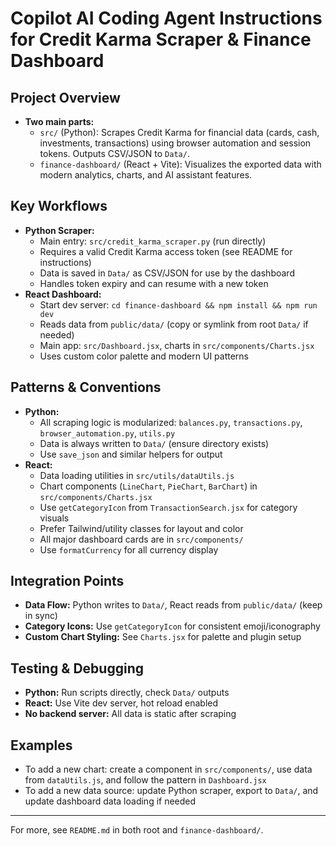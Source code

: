# Copilot AI Coding Agent Instructions for Credit Karma Scraper & Finance Dashboard

## Project Overview
- **Two main parts:**
  - `src/` (Python): Scrapes Credit Karma for financial data (cards, cash, investments, transactions) using browser automation and session tokens. Outputs CSV/JSON to `Data/`.
  - `finance-dashboard/` (React + Vite): Visualizes the exported data with modern analytics, charts, and AI assistant features.

## Key Workflows
- **Python Scraper:**
  - Main entry: `src/credit_karma_scraper.py` (run directly)
  - Requires a valid Credit Karma access token (see README for instructions)
  - Data is saved in `Data/` as CSV/JSON for use by the dashboard
  - Handles token expiry and can resume with a new token
- **React Dashboard:**
  - Start dev server: `cd finance-dashboard && npm install && npm run dev`
  - Reads data from `public/data/` (copy or symlink from root `Data/` if needed)
  - Main app: `src/Dashboard.jsx`, charts in `src/components/Charts.jsx`
  - Uses custom color palette and modern UI patterns

## Patterns & Conventions
- **Python:**
  - All scraping logic is modularized: `balances.py`, `transactions.py`, `browser_automation.py`, `utils.py`
  - Data is always written to `Data/` (ensure directory exists)
  - Use `save_json` and similar helpers for output
- **React:**
  - Data loading utilities in `src/utils/dataUtils.js`
  - Chart components (`LineChart`, `PieChart`, `BarChart`) in `src/components/Charts.jsx`
  - Use `getCategoryIcon` from `TransactionSearch.jsx` for category visuals
  - Prefer Tailwind/utility classes for layout and color
  - All major dashboard cards are in `src/components/`
  - Use `formatCurrency` for all currency display

## Integration Points
- **Data Flow:** Python writes to `Data/`, React reads from `public/data/` (keep in sync)
- **Category Icons:** Use `getCategoryIcon` for consistent emoji/iconography
- **Custom Chart Styling:** See `Charts.jsx` for palette and plugin setup

## Testing & Debugging
- **Python:** Run scripts directly, check `Data/` outputs
- **React:** Use Vite dev server, hot reload enabled
- **No backend server:** All data is static after scraping

## Examples
- To add a new chart: create a component in `src/components/`, use data from `dataUtils.js`, and follow the pattern in `Dashboard.jsx`
- To add a new data source: update Python scraper, export to `Data/`, and update dashboard data loading if needed

---
For more, see `README.md` in both root and `finance-dashboard/`.
